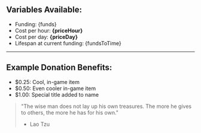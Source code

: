 Variables Available:
---------------------

* Funding: {funds}
* Cost per hour: __{priceHour}__
* Cost per day: __{priceDay}__
* Lifespan at current funding: {fundsToTime}

***

Example Donation Benefits:
---------------------

* $0.25: Cool, in-game item
* $0.50: Even cooler in-game item
* $1.00: Special title added to name

> "The wise man does not lay up his own treasures.
>  The more he gives to others,
>  the more he has for his own."
>  - Lao Tzu